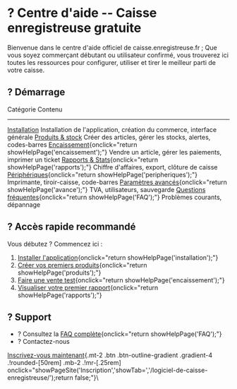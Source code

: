 # ? Centre d'aide -- Caisse enregistreuse gratuite

Bienvenue dans le centre d'aide officiel de caisse.enregistreuse.fr ; Que vous soyez commerçant débutant ou utilisateur confirmé, vous trouverez ici toutes les ressources pour configurer, utiliser et tirer le meilleur parti de votre caisse.

## ? Démarrage

   Catégorie                                                                                                            Contenu
  ----------------------------------------------------------------------------------------------------------------------- --------------------------------------------------------------------------
   [Installation](/logiciel-de-caisse-enregistreuse/installation/)      Installation de l\'application, création du commerce, interface générale
   [Produits & stock](/logiciel-de-caisse-enregistreuse/produits/)          Créer des articles, gérer les stocks, alertes, codes-barres
   [Encaissement](/logiciel-de-caisse-enregistreuse/encaissement/){onclick="return showHelpPage('encaissement');"}      Vendre un article, gérer les paiements, imprimer un ticket
   [Rapports & Stats](/logiciel-de-caisse-enregistreuse/rapports/){onclick="return showHelpPage('rapports');"}          Chiffre d\'affaires, export, clôture de caisse
   [Périphériques](/logiciel-de-caisse-enregistreuse/peripheriques/){onclick="return showHelpPage('peripheriques');"}   Imprimante, tiroir-caisse, code-barres
   [Paramètres avancés](/logiciel-de-caisse-enregistreuse/avance/){onclick="return showHelpPage('avance');"}            TVA, utilisateurs, sauvegarde
   [Questions fréquentes](/logiciel-de-caisse-enregistreuse/FAQ/){onclick="return showHelpPage('FAQ');"}                Problèmes courants, dépannage

## ? Accès rapide recommandé

Vous débutez ? Commencez ici :

1.  [Installer l\'application](/logiciel-de-caisse-enregistreuse/installation/){onclick="return showHelpPage('installation');"}
2.  [Créer vos premiers produits](/logiciel-de-caisse-enregistreuse/produits/){onclick="return showHelpPage('produits');"}
3.  [Faire une vente test](/logiciel-de-caisse-enregistreuse/encaissement/){onclick="return showHelpPage('encaissement');"}
4.  [Visualiser votre premier rapport](/logiciel-de-caisse-enregistreuse/rapports/){onclick="return showHelpPage('rapports');"}

## ? Support

- ? Consultez la [FAQ complète](/logiciel-de-caisse-enregistreuse/FAQ/){onclick="return showHelpPage('FAQ');"}
- ?
  Contactez-nous

[Inscrivez-vous maintenant](/logiciel-de-caisse-enregistreuse/){.mt-2 .btn .btn-outline-gradient .gradient-4 .!rounded-[50rem] .mb-2 .!mr-[.25rem] onclick="showPageSite('Inscription','showTab=','/logiciel-de-caisse-enregistreuse/');return false;"}\
